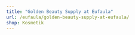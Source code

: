 ```yaml
---
title: "Golden Beauty Supply at Eufaula"
url: /eufaula/golden-beauty-supply-at-eufaula/
shop: Kosmetik
---
```

